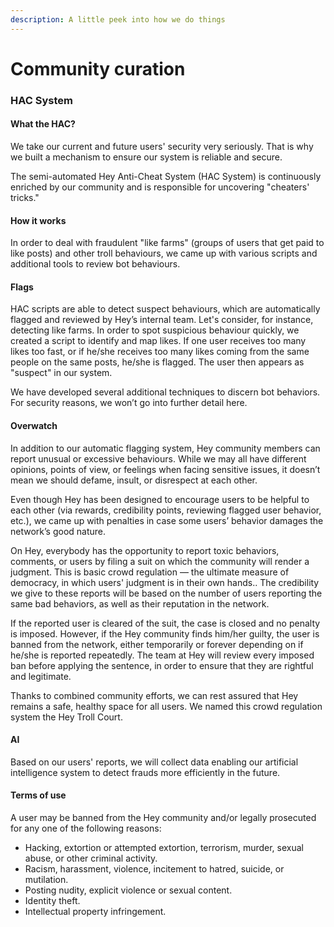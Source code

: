 ```yaml
---
description: A little peek into how we do things
---
```


# Community curation

### HAC System

#### What the HAC?

We take our current and future users' security very seriously. That is why we built a mechanism to ensure our system is reliable and secure.

The semi-automated Hey Anti-Cheat System \(HAC System\) is continuously enriched by our community and is responsible for uncovering "cheaters' tricks."

#### How it works

In order to deal with fraudulent "like farms" \(groups of users that get paid to like posts\) and other troll behaviours, we came up with various scripts and additional tools to review bot behaviours.

#### Flags

HAC scripts are able to detect suspect behaviours, which are automatically flagged and reviewed by Hey’s internal team. Let's consider, for instance, detecting like farms. In order to spot suspicious behaviour quickly, we created a script to identify and map likes. If one user receives too many likes too fast, or if he/she receives too many likes coming from the same people on the same posts, he/she is flagged. The user then appears as "suspect" in our system.

We have developed several additional techniques to discern bot behaviors. For security reasons, we won’t go into further detail here.

#### Overwatch

In addition to our automatic flagging system, Hey community members can report unusual or excessive behaviours. While we may all have different opinions, points of view, or feelings when facing sensitive issues, it doesn’t mean we should defame, insult, or disrespect at each other.

Even though Hey has been designed to encourage users to be helpful to each other \(via rewards, credibility points, reviewing flagged user behavior, etc.\), we came up with penalties in case some users’ behavior damages the network’s good nature.

On Hey, everybody has the opportunity to report toxic behaviors, comments, or users by filing a suit on which the community will render a judgment. This is basic crowd regulation — the ultimate measure of democracy, in which users' judgment is in their own hands.. The credibility we give to these reports will be based on the number of users reporting the same bad behaviors, as well as their reputation in the network.

If the reported user is cleared of the suit, the case is closed and no penalty is imposed. However, if the Hey community finds him/her guilty, the user is banned from the network, either temporarily or forever depending on if he/she is reported repeatedly. The team at Hey will review every imposed ban before applying the sentence, in order to ensure that they are rightful and legitimate.

Thanks to combined community efforts, we can rest assured that Hey remains a safe, healthy space for all users. We named this crowd regulation system the Hey Troll Court.

#### AI

Based on our users' reports, we will collect data enabling our artificial intelligence system to detect frauds more efficiently in the future.

#### Terms of use

A user may be banned from the Hey community and/or legally prosecuted for any one of the following reasons:

* Hacking, extortion or attempted extortion, terrorism, murder, sexual abuse, or other criminal activity.
* Racism, harassment, violence, incitement to hatred, suicide, or mutilation.
* Posting nudity, explicit violence or sexual content.
* Identity theft.
* Intellectual property infringement.

